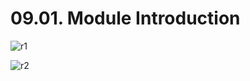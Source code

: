 # 09.01. Module Introduction

![r1](https://github.com/kiranbansode/learn-react/assets/50626798/6eda6d8f-fe06-4b85-9160-8fd114f2823d)

![r2](https://github.com/kiranbansode/learn-react/assets/50626798/95976013-0896-4377-9a52-f0e7c821314e)
